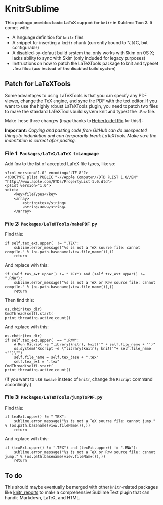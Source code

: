 # KnitrSublime

This package provides basic LaTeX support for `knitr` in Sublime Text 2. It comes with:

* A language definition for `knitr` files
* A snippet for inserting a `knitr` chunk (currently bound to ⌥⌘C, but configurable)
* A disabled-by-default build system that only works with Skim on OS X; lacks ability to sync with Skim (only included for legacy purposes)
* Instructions on how to patch the LaTeXTools package to knit and typeset `.Rnw` files (use instead of the disabled build system)


## Patch for LaTeXTools

Some advantages to using LaTeXTools is that you can specify any PDF viewer, change the TeX engine, and sync the PDF with the text editor. If you want to use the highly robust LaTeXTools plugin, you need to patch two files to make the standard LaTeXTools build system knit and typest the `.Rnw` file.

Make these three changes (*huge* thanks to [Heberto del Rio](http://stackoverflow.com/a/15017303/120898) for this!):

**Important:** *Copying and pasting code from GitHub can do unexpected things to indentation and can temporarily break LaTeXTools. Make sure the indentation is correct after pasting.*

### File 1: `Packages/LaTeX/LaTeX.tmLanguage`

Add `Rnw` to the list of accepted LaTeX file types, like so:

	<?xml version="1.0" encoding="UTF-8"?>
	<!DOCTYPE plist PUBLIC "-//Apple Computer//DTD PLIST 1.0//EN" "http://www.apple.com/DTDs/PropertyList-1.0.dtd">
	<plist version="1.0">
	<dict>
		<key>fileTypes</key>
		<array>
			<string>tex</string>
			<string>Rnw</string>
		</array>

### File 2: `Packages/LaTeXTools/makePDF.py`

Find this:

	if self.tex_ext.upper() != ".TEX":
		sublime.error_message("%s is not a TeX source file: cannot compile." % (os.path.basename(view.file_name()),))
		return

And replace with this:

	if (self.tex_ext.upper() != ".TEX") and (self.tex_ext.upper() != ".RNW"):
		sublime.error_message("%s is not a TeX or Rnw source file: cannot compile." % (os.path.basename(view.file_name()),))
		return

Then find this:

	os.chdir(tex_dir)
	CmdThread(self).start()
	print threading.active_count()

And replace with this:

	os.chdir(tex_dir)
	if self.tex_ext.upper() == ".RNW":
		# Run Rscript -e "library(knitr); knit('" + self.file_name + "')"
		os.system("Rscript -e \"library(knitr); knit('"+ self.file_name +"')\"")
		self.file_name = self.tex_base + ".tex"
		self.tex_ext = ".tex"
	CmdThread(self).start()
	print threading.active_count()

(If you want to use `Sweave` instead of `knitr`, change the `Rscript` command accordingly.)

### File 3: `Packages/LaTeXTools/jumpToPDF.py`

Find this:

	if texExt.upper() != ".TEX":
		sublime.error_message("%s is not a TeX source file: cannot jump." % (os.path.basename(view.fileName()),))
		return

And replace with this:

	if (texExt.upper() != ".TEX") and (texExt.upper() != ".RNW"):
		sublime.error_message("%s is not a TeX or Rnw source file: cannot jump." % (os.path.basename(view.fileName()),))
		return


## To do

This should maybe eventually be merged with other `knitr`-related packages like [knitr_reports](https://github.com/nachocab/knitr_reports) to make a comprehensive Sublime Text plugin that can handle Markdown, LaTeX, and HTML.
